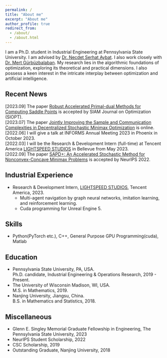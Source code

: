 ```yaml
---
permalink: /
title: "About me"
excerpt: "About me"
author_profile: true
redirect_from: 
  - /about/
  - /about.html
---
```


I am a Ph.D. student in Industrial Engineering at Pennsylvania State University. I am advised by [Dr. Necdet Serhat Aybat](https://nsaybat.org/). I also work closely with [Dr. Mert Gürbüzbalaban](https://mert-g.org/). My research lies in the algorithmic foundations of optimization, exploring its theoretical and practical dimensions. I also possess a keen interest in the intricate interplay between optimization and artificial intelligence. 

Recent News
------

\[2023.09] The paper [Robust Accelerated Primal-dual Methods for Computing Saddle Points](https://arxiv.org/abs/2111.12743) is accepted by SIAM Journal on Optimization (SIOPT).\
\[2023.07\] The paper [Jointly Improving the Sample and Communication Complexities in Decentralized Stochastic Minimax Optimization](https://arxiv.org/abs/2307.09421) is online.\
\[2022.06\] I will give a talk at INFORMS Annual Meeting 2023 in Phoenix in October 2023.\
\[2022.03\] I will be the Research & Development Intern (full-time) at Tencent America [LIGHTSPEED STUDIOS](https://www.lightspeed-studios.com/) in Bellevue from May 2023.\
\[2022.09\] The paper [SAPD+: An Accelerated Stochastic Method for Nonconvex-Concave Minimax Problems](https://papers.nips.cc/paper_files/paper/2022/hash/880d8999c07a8efc9bbbeb0c38f50765-Abstract-Conference.html) is accepted by NeurIPS 2022.

Industrial Experience
------
* Research & Development Intern, [LIGHTSPEED STUDIOS](https://www.lightspeed-studios.com/), Tencent America, 2023.
    * Multi-agent navigation by graph neural networks, imitation learning, and reinforcement learning.
    * Cuda programming for Unreal Engine 5.

Skills
------
* Python(PyTorch etc.), C++, General Purpose GPU Programming(cuda), Matlab

Education
------
* Pennsylvania State University, PA, USA.  
Ph.D. candidate, Industrial Engineering & Operations Research, 2019 - Present.
* The University of Wisconsin Madison, WI, USA.  
M.S. in Mathematics, 2019.
* Nanjing University, Jiangsu, China.  
B.S. in Mathematics and Statistics, 2018.

Miscellaneous
------
* Glenn E. Singley Memorial Graduate Fellowship in Engineering, The Pennsylvania State University, 2023
* NeurIPS Student Scholarship, 2022
* CSC Scholarship, 2019
* Outstanding Graduate, Nanjing University, 2018
